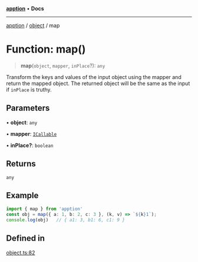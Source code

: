 [**apption**](../../README.md) • **Docs**

***

[apption](../../modules.md) / [object](../README.md) / map

# Function: map()

> **map**(`object`, `mapper`, `inPlace`?): `any`

Transform the keys and values of the input object using the mapper and return the mapped object.
The returned object will be the same as the input if `inPlace` is truthy.

## Parameters

• **object**: `any`

• **mapper**: [`ICallable`](../../types/interfaces/ICallable.md)

• **inPlace?**: `boolean`

## Returns

`any`

## Example

```ts
import { map } from 'apption'
const obj = map({ a: 1, b: 2, c: 3 }, (k, v) => `${k}1`);   
console.log(obj)   // { a1: 3, b1: 6, c1: 9 }
```

## Defined in

[object.ts:82](https://github.com/mksunny1/apption/blob/7303acd5ad264aa235c8c110ccb0c2efbc2d008c/src/object.ts#L82)
